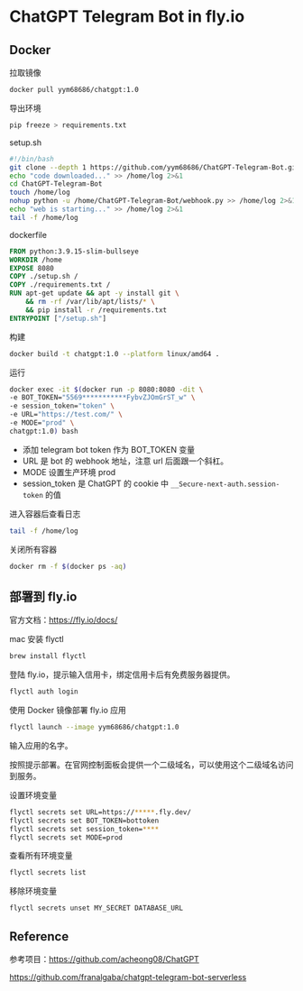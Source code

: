 # ChatGPT Telegram Bot in fly.io

## Docker

拉取镜像

```bash
docker pull yym68686/chatgpt:1.0
```

导出环境

```bash
pip freeze > requirements.txt
```

setup.sh

```bash
#!/bin/bash
git clone --depth 1 https://github.com/yym68686/ChatGPT-Telegram-Bot.git > /dev/null
echo "code downloaded..." >> /home/log 2>&1
cd ChatGPT-Telegram-Bot
touch /home/log
nohup python -u /home/ChatGPT-Telegram-Bot/webhook.py >> /home/log 2>&1 &
echo "web is starting..." >> /home/log 2>&1
tail -f /home/log
```

dockerfile

```dockerfile
FROM python:3.9.15-slim-bullseye
WORKDIR /home
EXPOSE 8080
COPY ./setup.sh /
COPY ./requirements.txt /
RUN apt-get update && apt -y install git \
    && rm -rf /var/lib/apt/lists/* \
    && pip install -r /requirements.txt
ENTRYPOINT ["/setup.sh"]
```

构建

```bash
docker build -t chatgpt:1.0 --platform linux/amd64 .
```

运行

```bash
docker exec -it $(docker run -p 8080:8080 -dit \
-e BOT_TOKEN="5569***********FybvZJOmGrST_w" \
-e session_token="token" \
-e URL="https://test.com/" \
-e MODE="prod" \
chatgpt:1.0) bash
```

- 添加 telegram bot token 作为 BOT_TOKEN 变量
- URL 是 bot 的 webhook 地址，注意 url 后面跟一个斜杠。
- MODE 设置生产环境 prod
- session_token 是 ChatGPT 的 cookie 中 `__Secure-next-auth.session-token` 的值

进入容器后查看日志

```bash
tail -f /home/log
```

关闭所有容器

```bash
docker rm -f $(docker ps -aq)
```

## 部署到 fly.io

官方文档：https://fly.io/docs/

mac 安装 flyctl

```bash
brew install flyctl
```

登陆 fly.io，提示输入信用卡，绑定信用卡后有免费服务器提供。

```bash
flyctl auth login
```

使用 Docker 镜像部署 fly.io 应用

```bash
flyctl launch --image yym68686/chatgpt:1.0
```

输入应用的名字。

按照提示部署。在官网控制面板会提供一个二级域名，可以使用这个二级域名访问到服务。

设置环境变量

```bash
flyctl secrets set URL=https://*****.fly.dev/
flyctl secrets set BOT_TOKEN=bottoken
flyctl secrets set session_token=****
flyctl secrets set MODE=prod
```

查看所有环境变量

```bash
flyctl secrets list
```

移除环境变量

```bash
flyctl secrets unset MY_SECRET DATABASE_URL
```

## Reference

参考项目：https://github.com/acheong08/ChatGPT

https://github.com/franalgaba/chatgpt-telegram-bot-serverless
